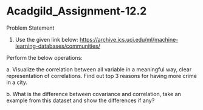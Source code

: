 # Acadgild_Assignment-12.2
Problem Statement

1. Use the given link below:
https://archive.ics.uci.edu/ml/machine-learning-databases/communities/

Perform the below operations:

a. Visualize the correlation between all variable in a meaningful
way, clear representation of correlations. Find out top 3
reasons for having more crime in a city.

b. What is the difference between covariance and correlation,
take an example from this dataset and show the differences if
any?
